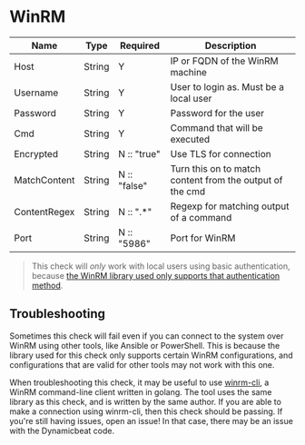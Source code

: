 WinRM
=====

| Name         | Type   | Required     | Description                                              |
| ------------ | ------ | ------------ | -------------------------------------------------------- |
| Host         | String | Y            | IP or FQDN of the WinRM machine                          |
| Username     | String | Y            | User to login as. Must be a local user                   |
| Password     | String | Y            | Password for the user                                    |
| Cmd          | String | Y            | Command that will be executed                            |
| Encrypted    | String | N :: "true"  | Use TLS for connection                                   |
| MatchContent | String | N :: "false" | Turn this on to match content from the output of the cmd |
| ContentRegex | String | N :: "\.\*"  | Regexp for matching output of a command                  |
| Port         | String | N :: "5986"  | Port for WinRM                                           |

> This check will _only_ work with local users using basic authentication, because [the WinRM library used only supports that authentication method](https://github.com/masterzen/winrm#preparing-the-remote-windows-machine-for-basic-authentication).

Troubleshooting
---------------

Sometimes this check will fail even if you can connect to the system over WinRM using other tools, like Ansible or PowerShell. This is because the library used for this check only supports certain WinRM configurations, and configurations that are valid for other tools may not work with this one.

When troubleshooting this check, it may be useful to use [winrm-cli](https://github.com/masterzen/winrm-cli), a WinRM command-line client written in golang. The tool uses the same library as this check, and is written by the same author. If you are able to make a connection using winrm-cli, then this check should be passing. If you're still having issues, open an issue! In that case, there may be an issue with the Dynamicbeat code.